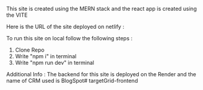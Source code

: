 This site is created using the MERN stack and the react app is created using the VITE

Here is the URL of the site deployed on netlify :


To run this site on local follow the following steps : 

1) Clone Repo
2) Write "npm i" in terminal
3) Write "npm run dev" in terminal 

Additional Info : 
The backend for this site is deployed on the Render and the name of CRM used is BlogSpot#   t a r g e t G r i d - f r o n t e n d  
 